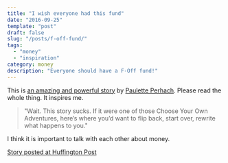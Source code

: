 ```yaml
---
title: "I wish everyone had this fund"
date: "2016-09-25"
template: "post"
draft: false
slug: "/posts/f-off-fund/"
tags:
  - "money"
  - "inspiration"
category: money 
description: "Everyone should have a F-Off fund!"
---
```


This is [an amazing and powerful story](https://thebillfold.com/a-story-of-a-fuck-off-fund-648401263659#.igevrxz1e) by [Paulette Perhach](https://twitter.com/pauletteperhach).
Please read the whole thing.   It inspires me.  

> "Wait. This story sucks. If it were one of those Choose Your Own Adventures, here’s where you’d want to flip back, start over, rewrite what happens to you."

I think it is important to talk with each other about money.  

[Story posted at Huffington Post](http://www.huffingtonpost.com/paulette-perhach/a-story-of-a-fuck-off-fund_b_9065308.html)


